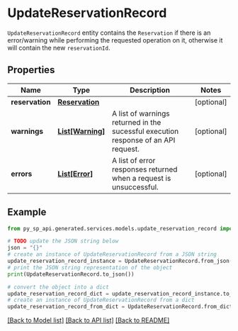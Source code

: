 # UpdateReservationRecord

`UpdateReservationRecord` entity contains the `Reservation` if there is an error/warning while performing the requested operation on it, otherwise it will contain the new `reservationId`.

## Properties

Name | Type | Description | Notes
------------ | ------------- | ------------- | -------------
**reservation** | [**Reservation**](Reservation.md) |  | [optional] 
**warnings** | [**List[Warning]**](Warning.md) | A list of warnings returned in the sucessful execution response of an API request. | [optional] 
**errors** | [**List[Error]**](Error.md) | A list of error responses returned when a request is unsuccessful. | [optional] 

## Example

```python
from py_sp_api.generated.services.models.update_reservation_record import UpdateReservationRecord

# TODO update the JSON string below
json = "{}"
# create an instance of UpdateReservationRecord from a JSON string
update_reservation_record_instance = UpdateReservationRecord.from_json(json)
# print the JSON string representation of the object
print(UpdateReservationRecord.to_json())

# convert the object into a dict
update_reservation_record_dict = update_reservation_record_instance.to_dict()
# create an instance of UpdateReservationRecord from a dict
update_reservation_record_from_dict = UpdateReservationRecord.from_dict(update_reservation_record_dict)
```
[[Back to Model list]](../README.md#documentation-for-models) [[Back to API list]](../README.md#documentation-for-api-endpoints) [[Back to README]](../README.md)


